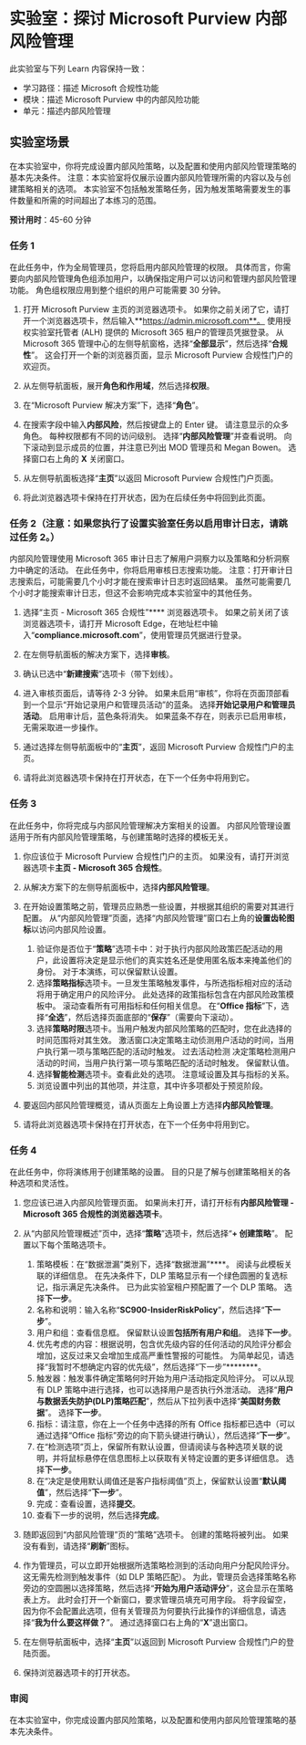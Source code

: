 <!---
---
Lab: Title: 'Explore insider risk management in Microsoft Purview' Learning Path/Module/Unit:'学习路径：描述 Microsoft 合规性功能；模块 4：描述 Microsoft Purview 中的内部风险功能；第 2 单元：描述内部风险管理'
---
--->

# 实验室：探讨 Microsoft Purview 内部风险管理

此实验室与下列 Learn 内容保持一致：

- 学习路径：描述 Microsoft 合规性功能
- 模块：描述 Microsoft Purview 中的内部风险功能
- 单元：描述内部风险管理

## 实验室场景

在本实验室中，你将完成设置内部风险策略，以及配置和使用内部风险管理策略的基本先决条件。  注意：本实验室将仅展示设置内部风险管理所需的内容以及与创建策略相关的选项。  本实验室不包括触发策略任务，因为触发策略需要发生的事件数量和所需的时间超出了本练习的范围。

**预计用时**：45-60 分钟

### 任务 1

在此任务中，作为全局管理员，您将启用内部风险管理的权限。  具体而言，你需要向内部风险管理角色组添加用户，以确保指定用户可以访问和管理内部风险管理功能。  角色组权限应用到整个组织的用户可能需要 30 分钟。

1. 打开 Microsoft Purview 主页的浏览器选项卡。  如果你之前关闭了它，请打开一个浏览器选项卡，然后输入**https://admin.microsoft.com**。 使用授权实验室托管者 (ALH) 提供的 Microsoft 365 租户的管理员凭据登录。 从 Microsoft 365 管理中心的左侧导航窗格，选择“**全部显示**”，然后选择“**合规性**”。  这会打开一个新的浏览器页面，显示 Microsoft Purview 合规性门户的欢迎页。  

1. 从左侧导航面板，展开**角色和作用域**，然后选择**权限**。

1. 在“Microsoft Purview 解决方案”下，选择“**角色**”。

1. 在搜索字段中输入**内部风险**，然后按键盘上的 Enter 键。  请注意显示的众多角色。  每种权限都有不同的访问级别。  选择“**内部风险管理**”并查看说明。  向下滚动到显示成员的位置，并注意已列出 MOD 管理员和 Megan Bowen。 选择窗口右上角的 **X** 关闭窗口。

1. 从左侧导航面板选择“**主页**”以返回 Microsoft Purview 合规性门户页面。

1. 将此浏览器选项卡保持在打开状态，因为在后续任务中将回到此页面。

### 任务 2（注意：如果您执行了设置实验室任务以启用审计日志，请跳过任务 2。）

内部风险管理使用 Microsoft 365 审计日志了解用户洞察力以及策略和分析洞察力中确定的活动。 在此任务中，你将启用审核日志搜索功能。 注意：打开审计日志搜索后，可能需要几个小时才能在搜索审计日志时返回结果。  虽然可能需要几个小时才能搜索审计日志，但这不会影响完成本实验室中的其他任务。

1. 选择“主页 - Microsoft 365 合规性”**** 浏览器选项卡。  如果之前关闭了该浏览器选项卡，请打开 Microsoft Edge，在地址栏中输入“**compliance.microsoft.com**”，使用管理员凭据进行登录。

1. 在左侧导航面板的解决方案下，选择**审核**。

1. 确认已选中“**新建搜索**”选项卡（带下划线）。

1. 进入审核页面后，请等待 2-3 分钟。  如果未启用“审核”，你将在页面顶部看到一个显示“开始记录用户和管理员活动”的蓝条。  选择**开始记录用户和管理员活动**。  启用审计后，蓝色条将消失。  如果蓝条不存在，则表示已启用审核，无需采取进一步操作。

1. 通过选择左侧导航面板中的“**主页**”，返回 Microsoft Purview 合规性门户的主页。

1. 请将此浏览器选项卡保持在打开状态，在下一个任务中将用到它。

### 任务 3

在此任务中，你将完成与内部风险管理解决方案相关的设置。  内部风险管理设置适用于所有内部风险管理策略，与创建策略时选择的模板无关。

1. 你应该位于 Microsoft Purview 合规性门户的主页。 如果没有，请打开浏览器选项卡**主页 - Microsoft 365 合规性**。

1. 从解决方案下的左侧导航面板中，选择**内部风险管理**。

1. 在开始设置策略之前，管理员应熟悉一些设置，并根据其组织的需要对其进行配置。 从“内部风险管理”页面，选择“内部风险管理”窗口右上角的**设置齿轮图标**以访问内部风险设置。  
    1. 验证你是否位于“**策略**”选项卡中：对于执行内部风险政策匹配活动的用户，此设置将决定是显示他们的真实姓名还是使用匿名版本来掩盖他们的身份。  对于本演练，可以保留默认设置。
    1. 选择**策略指标**选项卡。一旦发生策略触发事件，与所选指标相对应的活动将用于确定用户的风险评分。 此处选择的政策指标包含在内部风险政策模板中。  滚动查看所有可用指标和任何相关信息。 在“**Office 指标**”下，选择“**全选**”，然后选择页面底部的“**保存**”（需要向下滚动）。
    1. 选择**策略时限**选项卡。当用户触发内部风险策略的匹配时，您在此选择的时间范围将对其生效。   激活窗口决定策略主动侦测用户活动的时间，当用户执行第一项与策略匹配的活动时触发。 过去活动检测 决定策略检测用户活动的时间，当用户执行第一项与策略匹配的活动时触发。  保留默认值。
    1. 选择**智能检测**选项卡。查看此处的选项。  注意域设置及其与指标的关系。
    1. 浏览设置中列出的其他项，并注意，其中许多项都处于预览阶段。

1. 要返回内部风险管理概览，请从页面左上角设置上方选择**内部风险管理**。

1. 请将此浏览器选项卡保持在打开状态，在下一个任务中将用到它。

### 任务 4

在此任务中，你将演练用于创建策略的设置。  目的只是了解与创建策略相关的各种选项和灵活性。

1. 您应该已进入内部风险管理页面。  如果尚未打开，请打开标有**内部风险管理 - Microsoft 365 合规性的浏览器选项卡**。

1. 从“内部风险管理概述”页中，选择“**策略**”选项卡，然后选择“**+ 创建策略**”。  配置以下每个策略选项卡。

    1. 策略模板：在“数据泄漏”类别下，选择“数据泄漏”****。  阅读与此模板关联的详细信息。 在先决条件下，DLP 策略显示有一个绿色圆圈的复选标记，指示满足先决条件。  已为此实验室租户预配置了一个 DLP 策略。 选择**下一步**。 
    1. 名称和说明：输入名称“**SC900-InsiderRiskPolicy**”，然后选择“**下一步**”。
    1. 用户和组：查看信息框。  保留默认设置**包括所有用户和组**。  选择**下一步**。
    1. 优先考虑的内容：根据说明，包含优先级内容的任何活动的风险评分都会增加，这反过来又会增加生成高严重性警报的可能性。 为简单起见，请选择“我暂时不想确定内容的优先级”，然后选择“下一步”********。
    1. 触发器：触发事件确定策略何时开始为用户活动指定风险评分。  可以从现有 DLP 策略中进行选择，也可以选择用户是否执行外泄活动。 选择“**用户与数据丢失防护(DLP)策略匹配**”，然后从下拉列表中选择“**美国财务数据**”。 选择**下一步**。
    1. 指标：请注意，你在上一个任务中选择的所有 Office 指标都已选中（可以通过选择“Office 指标”旁边的向下箭头键进行确认），然后选择“**下一步**”。
    1. 在“检测选项”页上，保留所有默认设置，但请阅读与各种选项关联的说明，并将鼠标悬停在信息图标上以获取有关特定设置的更多详细信息。  选择**下一步**。
    1. 在“决定是使用默认阈值还是客户指标阈值”页上，保留默认设置“**默认阈值**”，然后选择“**下一步**”。
    1. 完成：查看设置，选择**提交**。
    1. 查看下一步的说明，然后选择**完成**。

1. 随即返回到“内部风险管理”页的“策略”选项卡。  创建的策略将被列出。  如果没有看到，请选择“**刷新**”图标。

1. 作为管理员，可以立即开始根据所选策略检测到的活动向用户分配风险评分。 这无需先检测到触发事件（如 DLP 策略匹配）。  为此，管理员会选择策略名称旁边的空圆圈以选择策略，然后选择“**开始为用户活动评分**”，这会显示在策略表上方。  此时会打开一个新窗口，要求管理员填充可用字段。 将字段留空，因为你不会配置此选项，但有关管理员为何要执行此操作的详细信息，请选择“**我为什么要这样做？**”。  通过选择窗口右上角的“**X**”退出窗口。

1. 在左侧导航面板中，选择“**主页**”以返回到 Microsoft Purview 合规性门户的登陆页面。

1. 保持浏览器选项卡的打开状态。

### 审阅

在本实验室中，你完成设置内部风险策略，以及配置和使用内部风险管理策略的基本先决条件。
